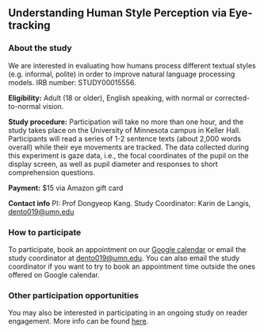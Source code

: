 ## Understanding Human Style Perception via Eye-tracking

### About the study

We are interested in evaluating how humans process different textual styles (e.g. informal, polite) in order to improve natural language processing models.
IRB number: STUDY00015556.

**Eligibility:** Adult (18 or older), English speaking, with normal or corrected-to-normal vision.

**Study procedure:** Participation will take no more than one hour, and the study takes place on the University of Minnesota campus in Keller Hall. Participants will read a series of 1-2 sentence texts (about 2,000 words overall) while their eye movements are tracked. The data collected during this experiment is gaze data, i.e., the focal coordinates of the pupil on the display screen, as well as pupil diameter and responses to short comprehension questions.

**Payment:** $15 via Amazon gift card

**Contact info** PI: Prof Dongyeop Kang. Study Coordinator: Karin de Langis, dento019@umn.edu

### How to participate
To participate, book an appointment on our [Google calendar](https://calendar.google.com/calendar/appointments/schedules/AcZssZ30CgxGChj6Be182K555AdHln6tDm0Ov3lBFQ_hYmezyXc8cAes2hoy9INTtSJ7k1-P0w-QLoOg) or email the study coordinator at dento019@umn.edu. You can also email the study coordinator if you want to try to book an appointment time outside the ones offered on Google calendar.


### Other participation opportunities
You may also be interested in participating in an ongoing study on reader engagement. More info can be found [here](http://minnesotanlp.github.io/reader_engagement).
